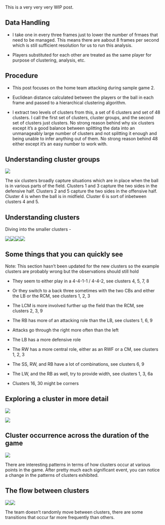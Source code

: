 This is a very very very WIP post.

Data Handling
-------------

-   I take one in every three frames just to lower the number of frmaes
    that need to be managed. This means there are aabout 8 frames per
    second which is still sufficient resolution for us to run this
    analysis.

-   Players substituted for each other are treated as the same player
    for purpose of clustering, analysis, etc.

Procedure
---------

-   This post focuses on the home team attacking during sample game 2.

-   Euclidean distance calculated between the players or the ball in
    each frame and passed to a hierarchical clustering algorithm.

-   I extract two levels of clusters from this, a set of 6 clusters and
    set of 48 clusters. I call the first set of clusters, cluster
    groups, and the second set of clusters just clusters. No strong
    reason behind why six clusters except it’s a good balance between
    splitting the data into an unmanageably large number of clusters and
    not splitting it enough and being unable to infer anything out of
    them. No strong reason behind 48 either except it’s an easy number
    to work with.

Understanding cluster groups
----------------------------

![](ClusteringPlayerBallCoordinates_files/figure-markdown_strict/PrintingClusterGroups-1.png)

The six clusters broadly capture situations which are in place when the
ball is in various parts of the field. Clusters 1 and 3 capture the two
sides in the defensive half. Clusters 2 and 5 capture the two sides in
the offensive half. Cluster 4 is when the ball is in midfield. Cluster 6
is sort of inbetween clusters 4 and 5.

Understanding clusters
----------------------

Diving into the smaller clusters -

![](ClusteringPlayerBallCoordinates_files/figure-markdown_strict/PrintingRresultsAttack-1.png)![](ClusteringPlayerBallCoordinates_files/figure-markdown_strict/PrintingRresultsAttack-2.png)![](ClusteringPlayerBallCoordinates_files/figure-markdown_strict/PrintingRresultsAttack-3.png)![](ClusteringPlayerBallCoordinates_files/figure-markdown_strict/PrintingRresultsAttack-4.png)

Some things that you can quickly see
------------------------------------

Note: This section hasn’t been updated for the new clusters so the
example clusters are probably wrong but the observations should still
hold

-   They seem to either play in a 4-4-1-1 / 4-4-2, see clusters 4, 5, 7,
    8

-   Or they switch to a back three sometimes with the two CBs and either
    the LB or the RCM, see clusters 1, 2, 3

-   The LCM is more involved further up the field than the RCM, see
    clusters 2, 3, 9

-   The RB has more of an attacking role than the LB, see clusters 1, 6,
    9

-   Attacks go through the right more often than the left

-   The LB has a more defensive role

-   The RW has a more central role, either as an RWF or a CM, see
    clusters 1, 2, 3

-   The SS, RW, and RB have a lot of combinations, see clusters 6, 9

-   The LW, and the RB as well, try to provide width, see clusters 1, 3,
    6a

-   Clusters 16, 30 might be corners

Exploring a cluster in more detail
----------------------------------

![](ClusteringPlayerBallCoordinates_files/figure-markdown_strict/DetailedLookAtOneCluster-1.png)

![](ClusteringPlayerBallCoordinates_files/figure-markdown_strict/DetailedLookAtOnePlayer-1.png)

Cluster occurrence across the duration of the game
--------------------------------------------------

![](ClusteringPlayerBallCoordinates_files/figure-markdown_strict/PrintingClusterGroupsAcrossTime-1.png)

There are interesting patterns in terms of how clusters occur at various
points in the game. After pretty much each significant event, you can
notice a change in the patterns of clusters exhibited.

The flow between clusters
-------------------------

![](ClusteringPlayerBallCoordinates_files/figure-markdown_strict/PrintingClusterTransitions-1.png)![](ClusteringPlayerBallCoordinates_files/figure-markdown_strict/PrintingClusterTransitions-2.png)

The team doesn’t randomly move between clusters, there are some
transitions that occur far more frequently than others.
